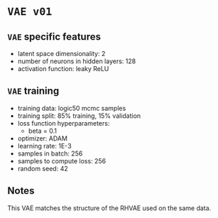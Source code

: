 # `VAE v01`

## `VAE` specific features

- latent space dimensionality: 2
- number of neurons in hidden layers: 128
- activation function: leaky ReLU

## `VAE` training

- training data: logic50 mcmc samples
- training split: 85% training, 15% validation
- loss function hyperparameters:
    - beta = 0.1
- optimizer: ADAM
- learning rate: 1E-3
- samples in batch: 256
- samples to compute loss: 256
- random seed: 42

## Notes

This VAE matches the structure of the RHVAE used on the same data.